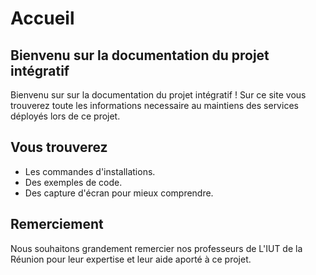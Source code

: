 # Accueil


## Bienvenu sur la documentation du projet intégratif

Bienvenu sur sur la documentation du projet intégratif ! Sur ce site vous trouverez toute les informations necessaire au maintiens des services déployés lors de ce projet.

## Vous trouverez

* Les commandes d'installations.
* Des exemples de code.
* Des capture d'écran pour mieux comprendre.

## Remerciement

Nous souhaitons grandement remercier nos professeurs de L'IUT  de la Réunion pour leur expertise et leur aide aporté à ce projet.
